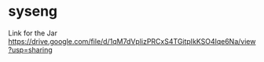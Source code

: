 # syseng
Link for the Jar 
https://drive.google.com/file/d/1qM7dVplizPRCxS4TGitpIkKSO4lqe6Na/view?usp=sharing
